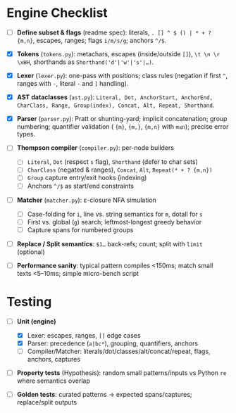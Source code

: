 # Engine Checklist

* [ ] **Define subset & flags** (readme spec): literals, `. [] ^ $ () | * + ? {m,n}`, escapes, ranges; flags `i/m/s/g`;
  anchors `^/$`.
* [x] **Tokens** (`tokens.py`): metachars, escapes (inside/outside `[]`), `\t \n \r \xHH`, shorthands as
  `Shorthand('d'|'w'|'s'|…)`.
* [x] **Lexer** (`lexer.py`): one-pass with positions; class rules (negation if first `^`, ranges with `-`, literal `-`
  and `]` handling).
* [x] **AST dataclasses** (`ast.py`):
  `Literal, Dot, AnchorStart, AnchorEnd, CharClass, Range, Group(index), Concat, Alt, Repeat, Shorthand`.
* [x] **Parser** (`parser.py`): Pratt or shunting-yard; implicit concatenation; group numbering; quantifier validation (
  `{m}`, `{m,}`, `{m,n}` with `m≤n`); precise error types.
* [ ] **Thompson compiler** (`compiler.py`): per-node builders

    * [ ] `Literal`, `Dot` (respect `s` flag), `Shorthand` (defer to char sets)
    * [ ] `CharClass` (negated & ranges), `Concat`, `Alt`, `Repeat(* + ? {m,n})`
    * [ ] `Group` capture entry/exit hooks (indexing)
    * [ ] Anchors `^/$` as start/end constraints
* [ ] **Matcher** (`matcher.py`): ε-closure NFA simulation

    * [ ] Case-folding for `i`, line vs. string semantics for `m`, dotall for `s`
    * [ ] First vs. global (`g`) search; leftmost-longest greedy behavior
    * [ ] Capture spans for numbered groups
* [ ] **Replace / Split semantics**: `$1…` back-refs; count; split with `limit` (optional)
* [ ] **Performance sanity**: typical pattern compiles <150ms; match small texts <5–10ms; simple micro-bench script

# Testing

* [ ] **Unit (engine)**

    * [x] Lexer: escapes, ranges, `[]` edge cases
    * [x] Parser: precedence (`a|bc*`), grouping, quantifiers, anchors
    * [ ] Compiler/Matcher: literals/dot/classes/alt/concat/repeat, flags, anchors, captures
* [ ] **Property tests** (Hypothesis): random small patterns/inputs vs Python `re` where semantics overlap
* [ ] **Golden tests**: curated patterns → expected spans/captures; replace/split outputs
